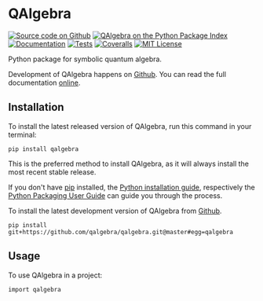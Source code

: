 QAlgebra
========

[![Source code on Github](https://img.shields.io/badge/qalgebra-qalgebra-blue.svg?logo=github)](https://github.com/qalgebra/qalgebra)
[![QAlgebra on the Python Package Index](https://img.shields.io/pypi/v/qalgebra.svg)](https://pypi.python.org/pypi/qalgebra)
[![Documentation](https://github.com/QAlgebra/qalgebra/workflows/Docs/badge.svg?branch=master)](https://qalgebra.github.io/qalgebra/)
[![Tests](https://github.com/QAlgebra/qalgebra/workflows/Tests/badge.svg?branch=master)](https://github.com/QAlgebra/qalgebra/actions?query=master%3ATests)
[![Coveralls](https://img.shields.io/coveralls/github/QAlgebra/qalgebra/master.svg)](https://coveralls.io/github/QAlgebra/qalgebra)
[![MIT License](https://img.shields.io/badge/License-MIT-green.svg)](https://opensource.org/licenses/MIT)


Python package for symbolic quantum algebra.

Development of QAlgebra happens on [Github](https://github.com/qalgebra/qalgebra). You can read the full documentation [online](https://qalgebra.github.io/qalgebra/).


Installation
------------

To install the latest released version of QAlgebra, run this command in your terminal:

~~~
pip install qalgebra
~~~

This is the preferred method to install QAlgebra, as it will always install the most recent stable release.

If you don\'t have [pip](https://pip.pypa.io) installed, the [Python
installation
guide](http://docs.python-guide.org/en/latest/starting/installation/),
respectively the [Python Packaging User
Guide](https://packaging.python.org/tutorials/installing-packages/) can
guide you through the process.

To install the latest development version of QAlgebra from [Github](https://github.com/qalgebra/qalgebra).

~~~
pip install git+https://github.com/qalgebra/qalgebra.git@master#egg=qalgebra
~~~


Usage
-----

To use QAlgebra in a project:

~~~
import qalgebra
~~~
